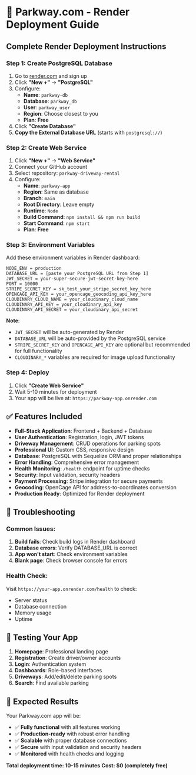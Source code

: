 # 🚀 Parkway.com - Render Deployment Guide

## **Complete Render Deployment Instructions**

### **Step 1: Create PostgreSQL Database**
1. Go to [render.com](https://render.com) and sign up
2. Click **"New +"** → **"PostgreSQL"**
3. Configure:
   - **Name**: `parkway-db`
   - **Database**: `parkway_db`
   - **User**: `parkway_user`
   - **Region**: Choose closest to you
   - **Plan**: **Free**
4. Click **"Create Database"**
5. **Copy the External Database URL** (starts with `postgresql://`)

### **Step 2: Create Web Service**
1. Click **"New +"** → **"Web Service"**
2. Connect your GitHub account
3. Select repository: `parkway-driveway-rental`
4. Configure:
   - **Name**: `parkway-app`
   - **Region**: Same as database
   - **Branch**: `main`
   - **Root Directory**: Leave empty
   - **Runtime**: `Node`
   - **Build Command**: `npm install && npm run build`
   - **Start Command**: `npm start`
   - **Plan**: **Free**

### **Step 3: Environment Variables**
Add these environment variables in Render dashboard:

```
NODE_ENV = production
DATABASE_URL = [paste your PostgreSQL URL from Step 1]
JWT_SECRET = your-super-secure-jwt-secret-key-here
PORT = 10000
STRIPE_SECRET_KEY = sk_test_your_stripe_secret_key_here
OPENCAGE_API_KEY = your_opencage_geocoding_api_key_here
CLOUDINARY_CLOUD_NAME = your_cloudinary_cloud_name
CLOUDINARY_API_KEY = your_cloudinary_api_key
CLOUDINARY_API_SECRET = your_cloudinary_api_secret
```

**Note**: 
- `JWT_SECRET` will be auto-generated by Render
- `DATABASE_URL` will be auto-provided by the PostgreSQL service
- `STRIPE_SECRET_KEY` and `OPENCAGE_API_KEY` are optional but recommended for full functionality
- `CLOUDINARY_*` variables are required for image upload functionality

### **Step 4: Deploy**
1. Click **"Create Web Service"**
2. Wait 5-10 minutes for deployment
3. Your app will be live at: `https://parkway-app.onrender.com`

## **✅ Features Included**

- **Full-Stack Application**: Frontend + Backend + Database
- **User Authentication**: Registration, login, JWT tokens
- **Driveway Management**: CRUD operations for parking spots
- **Professional UI**: Custom CSS, responsive design
- **Database**: PostgreSQL with Sequelize ORM and proper relationships
- **Error Handling**: Comprehensive error management
- **Health Monitoring**: `/health` endpoint for uptime checks
- **Security**: Input validation, security headers
- **Payment Processing**: Stripe integration for secure payments
- **Geocoding**: OpenCage API for address-to-coordinates conversion
- **Production Ready**: Optimized for Render deployment

## **🔧 Troubleshooting**

### **Common Issues:**
1. **Build fails**: Check build logs in Render dashboard
2. **Database errors**: Verify DATABASE_URL is correct
3. **App won't start**: Check environment variables
4. **Blank page**: Check browser console for errors

### **Health Check:**
Visit `https://your-app.onrender.com/health` to check:
- Server status
- Database connection
- Memory usage
- Uptime

## **📱 Testing Your App**

1. **Homepage**: Professional landing page
2. **Registration**: Create driver/owner accounts
3. **Login**: Authentication system
4. **Dashboards**: Role-based interfaces
5. **Driveways**: Add/edit/delete parking spots
6. **Search**: Find available parking

## **🎯 Expected Results**

Your Parkway.com app will be:
- ✅ **Fully functional** with all features working
- ✅ **Production-ready** with robust error handling
- ✅ **Scalable** with proper database connections
- ✅ **Secure** with input validation and security headers
- ✅ **Monitored** with health checks and logging

**Total deployment time: 10-15 minutes**
**Cost: $0 (completely free)**
